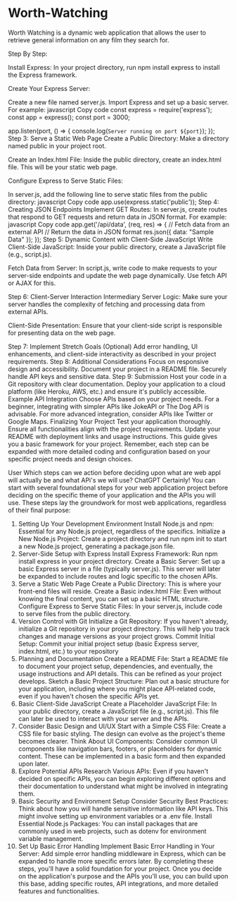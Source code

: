 # Worth-Watching

Worth Watching is a dynamic web application that allows the user to retrieve general information on any film they search for.

Step By Step:

Install Express: In your project directory, run npm install express to install the Express framework.

Create Your Express Server:

Create a new file named server.js.
Import Express and set up a basic server. For example:
javascript
Copy code
const express = require('express');
const app = express();
const port = 3000;

app.listen(port, () => {
console.log(`Server running on port ${port}`);
});
Step 3: Serve a Static Web Page
Create a Public Directory: Make a directory named public in your project root.

Create an Index.html File: Inside the public directory, create an index.html file. This will be your static web page.

Configure Express to Serve Static Files:

In server.js, add the following line to serve static files from the public directory:
javascript
Copy code
app.use(express.static('public'));
Step 4: Creating JSON Endpoints
Implement GET Routes: In server.js, create routes that respond to GET requests and return data in JSON format. For example:
javascript
Copy code
app.get('/api/data', (req, res) => {
// Fetch data from an external API
// Return the data in JSON format
res.json({ data: "Sample Data" });
});
Step 5: Dynamic Content with Client-Side JavaScript
Write Client-Side JavaScript: Inside your public directory, create a JavaScript file (e.g., script.js).

Fetch Data from Server: In script.js, write code to make requests to your server-side endpoints and update the web page dynamically. Use fetch API or AJAX for this.

Step 6: Client-Server Interaction
Intermediary Server Logic: Make sure your server handles the complexity of fetching and processing data from external APIs.

Client-Side Presentation: Ensure that your client-side script is responsible for presenting data on the web page.

Step 7: Implement Stretch Goals (Optional)
Add error handling, UI enhancements, and client-side interactivity as described in your project requirements.
Step 8: Additional Considerations
Focus on responsive design and accessibility.
Document your project in a README file.
Securely handle API keys and sensitive data.
Step 9: Submission
Host your code in a Git repository with clear documentation.
Deploy your application to a cloud platform (like Heroku, AWS, etc.) and ensure it's publicly accessible.
Example API Integration
Choose APIs based on your project needs. For a beginner, integrating with simpler APIs like JokeAPI or The Dog API is advisable. For more advanced integration, consider APIs like Twitter or Google Maps.
Finalizing Your Project
Test your application thoroughly.
Ensure all functionalities align with the project requirements.
Update your README with deployment links and usage instructions.
This guide gives you a basic framework for your project. Remember, each step can be expanded with more detailed coding and configuration based on your specific project needs and design choices.

User
Which steps can we action before deciding upon what are web appl will actually be and what APi's we will use?
ChatGPT
Certainly! You can start with several foundational steps for your web application project before deciding on the specific theme of your application and the APIs you will use. These steps lay the groundwork for most web applications, regardless of their final purpose:

1. Setting Up Your Development Environment
   Install Node.js and npm: Essential for any Node.js project, regardless of the specifics.
   Initialize a New Node.js Project: Create a project directory and run npm init to start a new Node.js project, generating a package.json file.
2. Server-Side Setup with Express
   Install Express Framework: Run npm install express in your project directory.
   Create a Basic Server: Set up a basic Express server in a file (typically server.js). This server will later be expanded to include routes and logic specific to the chosen APIs.
3. Serve a Static Web Page
   Create a Public Directory: This is where your front-end files will reside.
   Create a Basic index.html File: Even without knowing the final content, you can set up a basic HTML structure.
   Configure Express to Serve Static Files: In your server.js, include code to serve files from the public directory.
4. Version Control with Git
   Initialize a Git Repository: If you haven't already, initialize a Git repository in your project directory. This will help you track changes and manage versions as your project grows.
   Commit Initial Setup: Commit your initial project setup (basic Express server, index.html, etc.) to your repository
5. Planning and Documentation
   Create a README File: Start a README file to document your project setup, dependencies, and eventually, the usage instructions and API details. This can be refined as your project develops.
   Sketch a Basic Project Structure: Plan out a basic structure for your application, including where you might place API-related code, even if you haven't chosen the specific APIs yet.
6. Basic Client-Side JavaScript
   Create a Placeholder JavaScript File: In your public directory, create a JavaScript file (e.g., script.js). This file can later be used to interact with your server and the APIs.
7. Consider Basic Design and UI/UX
   Start with a Simple CSS File: Create a CSS file for basic styling. The design can evolve as the project's theme becomes clearer.
   Think About UI Components: Consider common UI components like navigation bars, footers, or placeholders for dynamic content. These can be implemented in a basic form and then expanded upon later.
8. Explore Potential APIs
   Research Various APIs: Even if you haven't decided on specific APIs, you can begin exploring different options and their documentation to understand what might be involved in integrating them.
9. Basic Security and Environment Setup
   Consider Security Best Practices: Think about how you will handle sensitive information like API keys. This might involve setting up environment variables or a .env file.
   Install Essential Node.js Packages: You can install packages that are commonly used in web projects, such as dotenv for environment variable management.
10. Set Up Basic Error Handling
    Implement Basic Error Handling in Your Server: Add simple error handling middleware in Express, which can be expanded to handle more specific errors later.
    By completing these steps, you'll have a solid foundation for your project. Once you decide on the application's purpose and the APIs you'll use, you can build upon this base, adding specific routes, API integrations, and more detailed features and functionalities.
